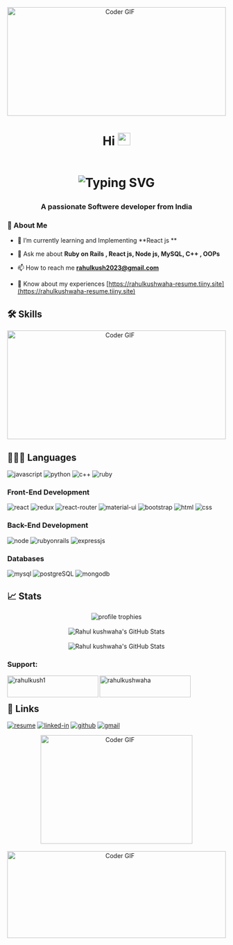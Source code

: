 


<div align='center' width='100%' >
  
<img alt="Coder GIF" height=250 width='100%'  src="https://drive.google.com/uc?id=11LQ05ZdzRaQkcmeXNX1uijUga6ht1bKw" />

</div>



<h1 align="center">Hi
  <img src="https://media.giphy.com/media/hvRJCLFzcasrR4ia7z/giphy.gif" width="29px" height="29px">
  <br />
    <br />

 ![Typing SVG](https://readme-typing-svg.demolab.com?font=Fira+Code&weight=500&size=30&pause=1000&color=FFFFFF&center=true&random=false&width=435&lines=+I'm+Rahul+Kushwaha)
 
 </h1>
<h3 align="center">A passionate Softwere developer from India  </h3>

### 🚀 About Me

- 🌱 I’m currently learning and Implementing **React js **

- 💬 Ask me about **Ruby on Rails , React js, Node js, MySQL, C++ , OOPs**

- 📫 How to reach me **rahulkush2023@gmail.com**

- 📄 Know about my experiences [https://rahulkushwaha-resume.tiiny.site](https://rahulkushwaha-resume.tiiny.site)

## 🛠️ Skills

<div align='center' width='100%' >
<img alt="Coder GIF" height=250 width='100%'  src="https://images.squarespace-cdn.com/content/v1/5769fc401b631bab1addb2ab/1541580611624-TE64QGKRJG8SWAIUS7NS/ke17ZwdGBToddI8pDm48kPoswlzjSVMM-SxOp7CV59BZw-zPPgdn4jUwVcJE1ZvWQUxwkmyExglNqGp0IvTJZamWLI2zvYWH8K3-s_4yszcp2ryTI0HqTOaaUohrI8PI6FXy8c9PWtBlqAVlUS5izpdcIXDZqDYvprRqZ29Pw0o/coding-freak.gif" />
</div>

## 🧑🏼‍💻 Languages

![javascript](https://img.shields.io/badge/JavaScript-323330?style=for-the-badge&logo=javascript&logoColor=F7DF1E)
![python](https://img.shields.io/badge/Python-3776AB?style=for-the-badge&logo=python&logoColor=white)
![c++](https://img.shields.io/badge/C%2B%2B-00599C?style=for-the-badge&logo=c%2B%2B&logoColor=white)
![ruby](https://img.shields.io/badge/Ruby-CC342D?style=for-the-badge&logo=ruby&logoColor=white)


### Front-End Development

![react](https://img.shields.io/badge/React-20232A?style=for-the-badge&logo=react&logoColor=61DAFB)
![redux](https://img.shields.io/badge/Redux-593D88?style=for-the-badge&logo=redux&logoColor=white)
![react-router](https://img.shields.io/badge/React_Router-CA4245?style=for-the-badge&logo=react-router&logoColor=white)
![material-ui](https://img.shields.io/badge/Material_UI-0081CB?style=for-the-badge&logo=mui&logoColor=white)
![bootstrap](https://img.shields.io/badge/Bootstrap-563D7C?style=for-the-badge&logo=bootstrap&logoColor=white)
![html](https://img.shields.io/badge/HTML5-E34F26?style=for-the-badge&logo=html5&logoColor=white)
![css](https://img.shields.io/badge/CSS3-1572B6?style=for-the-badge&logo=css3&logoColor=white)

### Back-End Development

![node](https://img.shields.io/badge/Node.js-43853D?style=for-the-badge&logo=node.js&logoColor=white)
![rubyonrails](https://img.shields.io/badge/Ruby_on_Rails-CC0000?style=for-the-badge&logo=ruby-on-rails&logoColor=white)
![expressjs](https://img.shields.io/badge/Express.js-404D59?style=for-the-badge)


### Databases

![mysql](https://img.shields.io/badge/MySQL-00000F?style=for-the-badge&logo=mysql&logoColor=white)
![postgreSQL](https://img.shields.io/badge/PostgreSQL-316192?style=for-the-badge&logo=postgresql&logoColor=white)
![mongodb](https://img.shields.io/badge/MongoDB-4EA94B?style=for-the-badge&logo=mongodb&logoColor=white)



## 📈 Stats

<div align="center">
    <img src="https://github-profile-trophy.vercel.app/?username=rahulkush1&row=1&column=6&margin-h=8&theme=darkhub&count_private=true&margin-w=15&no-frame=true" alt="profile trophies" />
    <br />
    <br />
    <img src="https://github-readme-stats.vercel.app/api?username=rahulkush1&theme=blue-green" alt="Rahul kushwaha's GitHub Stats">
    <br />
    <br />
    <img src="https://github-readme-stats.vercel.app/api/top-langs/?username=rahulkush1&theme=blue-green&margin-h=15" alt="Rahul kushwaha's GitHub Stats">
  
</div>

<h3 align="left">Support:</h3>
<p><a href="https://www.buymeacoffee.com/rahulkush1"> <img align="left" src="https://cdn.buymeacoffee.com/buttons/v2/default-yellow.png" height="50" width="210" alt="rahulkush1" /></a><a href="https://ko-fi.com/rahulkushwaha"> <img align="left" src="https://cdn.ko-fi.com/cdn/kofi3.png?v=3" height="50" width="210" alt="rahulkushwaha" /></a></p><br><br>

## 🔗 Links

[//]: #[![portfolio](https://img.shields.io/badge/Portfolio-5340ff?style=for-the-badge&logo=Google-chrome&logoColor=white)](https://tapajyoti-bose.vercel.app/)
[![resume](https://img.shields.io/badge/Resume-4285F4?style=for-the-badge&logo=read-the-docs&logoColor=white)](https://rahulkushwaha-resume.tiiny.site)
[![linked-in](https://img.shields.io/badge/Linked_In-0077B5?style=for-the-badge&logo=LinkedIn&logoColor=white)](https://linkedin.com/in/https://www.linkedin.com/in/rahulkushwaha19/)
[![github](https://img.shields.io/badge/GitHub-000000?style=for-the-badge&logo=GitHub&logoColor=white)](https://github.com/rahulkush1)
[![gmail](https://img.shields.io/badge/Gmail-D14836?style=for-the-badge&logo=Gmail&logoColor=white)](mailto:rahulkush2023@gmail.com)

<div align='center'>
  <img alt="Coder GIF" height=250 width=350 src="https://raw.githubusercontent.com/TheDudeThatCode/TheDudeThatCode/master/Assets/Developer.gif" />
</div>

<br /> 

<div align='center' width='100%' >
  
<img alt="Coder GIF" height=200 width='100%'  src="https://drive.google.com/uc?id=1mZLA3nnJ1decKLdrxwnZRMzjMGX8Soeh" />

</div>

